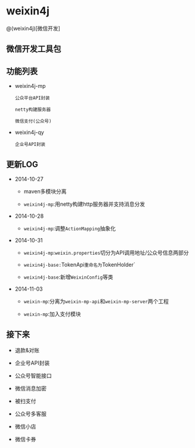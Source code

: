 weixin4j
========

@(weixin4j)[微信开发]

微信开发工具包
-------------

功能列表
-------
* weixin4j-mp

  `公众平台API封装`
	
  `netty构建服务器`
	
  `微信支付(公众号)`
	
* weixin4j-qy

  `企业号API封装`
	
更新LOG
-------
* 2014-10-27
 
  + maven多模块分离
 
  + `weixin4j-mp`:用netty构建http服务器并支持消息分发
 
* 2014-10-28
   
  + `weixin4j-mp`:调整`ActionMapping`抽象化

* 2014-10-31

  + `weixin4j-mp`:`weixin.properties`切分为API调用地址/公众号信息两部分
   
  + `weixin4j-base:`TokenApi`重命名为`TokenHolder`
  
  + `weixin4j-base`:新增`WeixinConfig`等类

* 2014-11-03

  + `weixin-mp`:分离为`weixin-mp-api`和`weixin-mp-server`两个工程
   
  + `weixin-mp`:加入支付模块

接下来
------
* 退款&对账

* 企业号API封装

* 公众号智能接口

* 微信消息加密

* 被扫支付

* 公众号多客服

* 微信小店

* 微信卡券